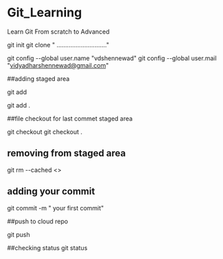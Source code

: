 # Git_Learning
Learn Git From scratch to Advanced

git init
git clone " ............................."

git config --global user.name "vdshennewad"
git config --global user.mail "vidyadharshennewad@gmail.com"


##adding staged area


git add <file-name>

git add .

##file checkout for last commet staged area

git checkout <file name>
git checkout .

## removing from staged area
git rm --cached <>

## adding your commit
git commit -m " your first commit"


##push to cloud repo

git push


##checking status
git status

